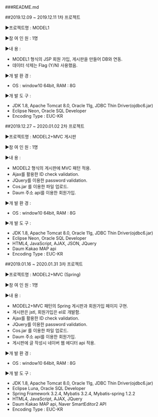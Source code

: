 ###README.md

##2019.12.09 ~ 2019.12.11 1차 프로젝트 

▶프로젝트명 : MODEL1

▶참 여 인 원 : 1명 

▶내         용 :  
- MODEL1 형식의 JSP 회원 가입, 게시판을 만들어 DB와 연동. 
- 데이터 삭제는 Flag (Y/N) 사용했음. 

▶개 발 환 경 :  
- OS : window10 64bit, RAM : 8G 

▶개 발 도 구 :  
- JDK 1.8, Apache Tomcat 8.0, Oracle 11g, JDBC Thin Driver(ojdbc6.jar) 
- Eclipse Neon, Oracle SQL Developer 
- Encoding Type : EUC-KR 


##2019.12.27 ~ 2020.01.02 2차 프로젝트 

▶프로젝트명 : MODEL2+MVC 게시판 

▶참 여 인 원 : 1명 

▶내         용 :  
- MODEL2 형식의 게시판에 MVC 패턴 적용. 
- Ajax를 활용한 ID check validation. 
- JQuery를 이용한 password validation. 
- Cos.jar 를 이용한 파일 업로드. 
- Daum 주소 api를 이용한 회원가입. 

▶개 발 환 경 :  
- OS : window10 64bit, RAM : 8G 

▶개 발 도 구 :  
- JDK 1.8, Apache Tomcat 8.0, Oracle 11g, JDBC Thin Driver(ojdbc6.jar) 
- Eclipse Neon, Oracle SQL Developer 
- HTML4, JavaScript, AJAX, JSON, JQuery 
- Daum Kakao MAP api 
- Encoding Type : EUC-KR 

##2019.01.16 ~ 2020.01.31 3차 프로젝트 

▶프로젝트명 : MODEL2+MVC (Spring) 

▶참 여 인 원 : 1명 

▶내         용 :  
- MODEL2+MVC 패턴의 Spring 게시판과 회원가입 페이지 구현. 
- 게시판은 jstl, 회원가입은 el로 개발함. 
- Ajax를 활용한 ID check validation. 
- JQuery를 이용한 password validation. 
- Cos.jar 를 이용한 파일 업로드. 
- Daum 주소 api를 이용한 회원가입. 
- 게시판에 글 작성시 네이버 웹 에디터 api 적용. 

▶개 발 환 경 :  
- OS : window10 64bit, RAM : 8G 

▶개 발 도 구 :  
- JDK 1.8, Apache Tomcat 8.0, Oracle 11g, JDBC Thin Driver(ojdbc6.jar) 
- Eclipse Luna, Oracle SQL Developer 
- Spring Framework 3.2.4, Mybatis 3.2.4, Mybatis-spring 1.2.2 
- HTML4, JavaScript, AJAX, JQuery 
- Daum Kakao MAP api, Naver SmartEditor2 API 
- Encoding Type  : EUC-KR 
